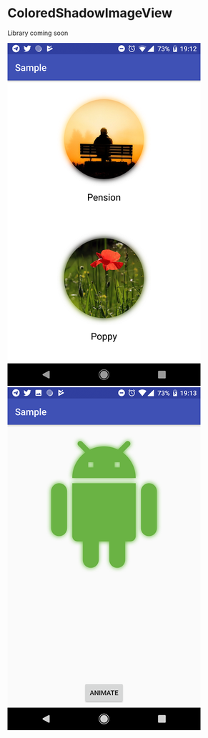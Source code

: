 # ColoredShadowImageView

Library coming soon

![](screenShots/recycler.png)
![](screenShots/vector.png)
